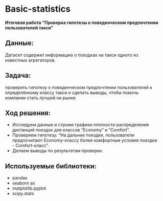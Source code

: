 # Basic-statistics
**Итоговая работа "Проверка гипотезы о поведенческом предпочтении пользователей такси"**

## Данные:
Датасет содержит информацию о поездках на такси одного из известных агрегаторов.

## Задача:
проверить гипотезу о поведенческом предпочтении пользователей к определённому классу такси и сделать выводы, чтобы помочь компании стать лучшей на рынке

## Ход решения:
- Исследуем данные и строим графики плотности распределения дистанций поездок для классов “Economy” и “Comfort”.
- Проверяем гипотезу: “На дальние поездки, пользователи предпочитают Economy-классу более комфортные условия поездки - Comfort-класс”.
- Делаем выводы по результатам проверки.

## Используемые библиотеки:
- pandas
- seaborn as
- matplotlib.pyplot
- scipy.stats


